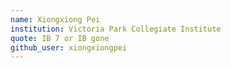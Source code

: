 ```yaml
---
name: Xiongxiong Pei
institution: Victoria Park Collegiate Institute
quote: IB 7 or IB gone
github_user: xiongxiongpei
---
```

